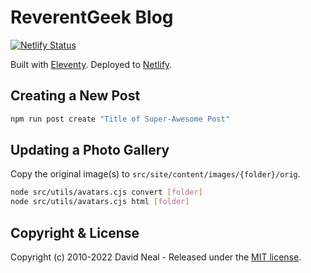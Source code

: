 # ReverentGeek Blog

[![Netlify Status](https://api.netlify.com/api/v1/badges/34284d7b-11e9-4ae0-81a6-eac37da2b351/deploy-status)](https://app.netlify.com/sites/reverentgeek/deploys)

Built with [Eleventy](https://www.11ty.io). Deployed to [Netlify](https://www.netlify.com/).

## Creating a New Post

```sh
npm run post create "Title of Super-Awesome Post"
```

## Updating a Photo Gallery

Copy the original image(s) to `src/site/content/images/{folder}/orig`.

```sh
node src/utils/avatars.cjs convert [folder]
node src/utils/avatars.cjs html [folder]
```

## Copyright & License

Copyright (c) 2010-2022 David Neal - Released under the [MIT license](LICENSE).
